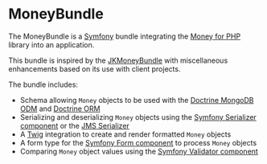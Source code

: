 # MoneyBundle

The MoneyBundle is a [Symfony](https://symfony.com/) bundle integrating the [Money for PHP](https://github.com/moneyphp/money) library into an application.

This bundle is inspired by the [JKMoneyBundle](https://github.com/kucharovic/money-bundle) with miscellaneous enhancements based on its use with client projects.

The bundle includes:

- Schema allowing `Money` objects to be used with the [Doctrine MongoDB ODM](https://www.doctrine-project.org/projects/mongodb-odm.html) and [Doctrine ORM](https://www.doctrine-project.org/projects/orm.html)
- Serializing and deserializing `Money` objects using the [Symfony Serializer component](https://symfony.com/doc/current/components/serializer.html) or the [JMS Serializer](https://jmsyst.com/libs/serializer)
- A [Twig](https://twig.symfony.com/) integration to create and render formatted `Money` objects
- A form type for the [Symfony Form component](https://symfony.com/doc/current/components/form.html) to process `Money` objects
- Comparing `Money` object values using the [Symfony Validator component](https://symfony.com/doc/current/components/validator.html)
